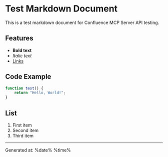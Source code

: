 # Test Markdown Document

This is a test markdown document for Confluence MCP Server API testing.

## Features

- **Bold text**
- *Italic text*
- [Links](https://example.com)

## Code Example

```javascript
function test() {
    return "Hello, World!";
}
```

## List

1. First item
2. Second item
3. Third item

---

Generated at: %date% %time%
